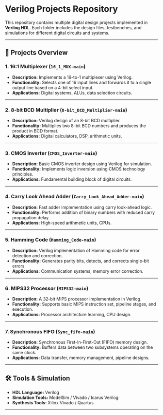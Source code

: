 # Verilog Projects Repository

This repository contains multiple digital design projects implemented in **Verilog HDL**. Each folder includes the design files, testbenches, and simulations for different digital circuits and systems.

---

## 📂 Projects Overview

### 1. 16:1 Multiplexer (`16_1_MUX-main`)
- **Description:** Implements a 16-to-1 multiplexer using Verilog.  
- **Functionality:** Selects one of 16 input lines and forwards it to a single output line based on a 4-bit select input.  
- **Applications:** Digital systems, ALUs, data selection circuits.

---

### 2. 8-bit BCD Multiplier (`8-bit_BCD_Multiplier-main`)
- **Description:** Verilog design of an 8-bit BCD multiplier.  
- **Functionality:** Multiplies two 8-bit BCD numbers and produces the product in BCD format.  
- **Applications:** Digital calculators, DSP, arithmetic units.

---

### 3. CMOS Inverter (`CMOS_Inverter-main`)
- **Description:** Basic CMOS inverter design using Verilog for simulation.  
- **Functionality:** Implements logic inversion using CMOS technology principles.  
- **Applications:** Fundamental building block of digital circuits.

---

### 4. Carry Look Ahead Adder (`Carry_Look_Ahead_Adder-main`)
- **Description:** Fast adder implementation using carry look-ahead logic.  
- **Functionality:** Performs addition of binary numbers with reduced carry propagation delay.  
- **Applications:** High-speed arithmetic units, CPUs.

---

### 5. Hamming Code (`Hamming_Code-main`)
- **Description:** Verilog implementation of Hamming code for error detection and correction.  
- **Functionality:** Generates parity bits, detects, and corrects single-bit errors.  
- **Applications:** Communication systems, memory error correction.

---

### 6. MIPS32 Processor (`MIPS32-main`)
- **Description:** A 32-bit MIPS processor implementation in Verilog.  
- **Functionality:** Supports basic MIPS instruction set, pipeline stages, and execution.  
- **Applications:** Processor architecture learning, CPU design.

---

### 7. Synchronous FIFO (`Sync_fifo-main`)
- **Description:** Synchronous First-In-First-Out (FIFO) memory design.  
- **Functionality:** Buffers data between two subsystems operating on the same clock.  
- **Applications:** Data transfer, memory management, pipeline designs.

---

## 🛠️ Tools & Simulation
- **HDL Language:** Verilog  
- **Simulation Tools:** ModelSim / Vivado / Icarus Verilog  
- **Synthesis Tools:** Xilinx Vivado / Quartus  

---

